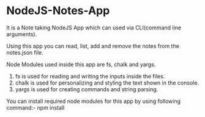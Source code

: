 # NodeJS-Notes-App
It is a Note taking NodeJS App which can used via CLI(command line arguments).

Using this app you can read, list, add and remove the notes from the notes.json file.

Node Modules used inside this app are fs, chalk and yargs.
1) fs is used for reading and writing the inputs inside the files.
2) chalk is used for personalizing and styling the text shown in the console.
3) yargs is used for creating commands and string parsing.

You can install required node modules for this app by using following command:- npm install
